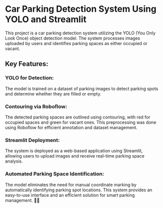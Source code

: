 # Car Parking Detection System Using YOLO and Streamlit
This project is a car parking detection system utilizing the YOLO (You Only Look Once) object detection model. The system processes images uploaded by users and identifies parking spaces as either occupied or vacant.

## Key Features:
### YOLO for Detection: 
The model is trained on a dataset of parking images to detect parking spots and determine whether they are filled or empty.
### Contouring via Roboflow: 
The detected parking spaces are outlined using contouring, with red for occupied spaces and green for vacant ones. This preprocessing was done using Roboflow for efficient annotation and dataset management.
### Streamlit Deployment: 
The system is deployed as a web-based application using Streamlit, allowing users to upload images and receive real-time parking space analysis.
### Automated Parking Space Identification:
The model eliminates the need for manual coordinate marking by automatically identifying parking spot locations.
This system provides an easy-to-use interface and an efficient solution for smart parking management. 🚗💡
